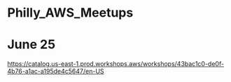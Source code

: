 # Philly_AWS_Meetups

# June 25
https://catalog.us-east-1.prod.workshops.aws/workshops/43bac1c0-de0f-4b76-a1ac-a195de4c5647/en-US
